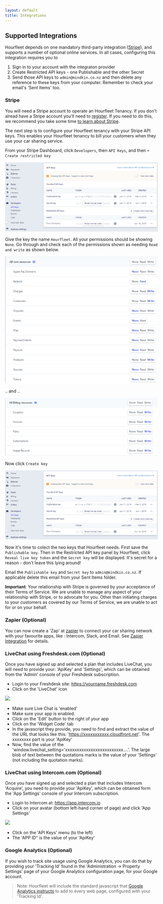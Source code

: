```yaml
---
layout: default
title: Integrations
---
```

## Supported Integrations
Hourfleet depends on one mandatory third-party integration ([Stripe](http://stripe.com)), and supports a number of optional online services. In all cases, configuring this integration requires you to 
1. Sign in to your account with the integraton provider
1. Create Restricted API keys - one Publishable and the other Secret  
1. Send those API keys to `admin@mindkin.co.nz` and then delete any reference to these keys from your computer. Remember to check your email's 'Sent Items' too.

### Stripe
You will need a Stripe account to operate an Hourfleet Tenancy. If you don't alread have a Stripe account you'll need to [register](https://dashboard.stripe.com/register). If you need to do this, we recommend you take some time [to learn about Stripe](https://stripe.com/customers). 

The next step is to configure your Hourfleet tenancy with your Stripe API keys. This enables your Hourfleet tenancy to bill your customers when they use your car sharing service.

From your Stripe Dashboard, click `Developers`, then `API Keys`, and then `+ Create restricted key`

![](images/RestrictedKey2.png)  

Give the key the name `Hourfleet`. All your permissions should be showing `None`. Go through and check each  of the permissions shown as needing `Read and write` as shown below.

![](images/RestrictedKeyA.PNG) 

.. and ..  

![](images/RestrictedKeyB.PNG) 


Now click `Create key`

![](images/RestrictedKey2.png)  

Now it's time to colect the two keys that Hourfleet needs. First save the `Publishable key`. Then in the Restricted API key panel by Hourfleet, click `Reveal live key token` and the `Secret key` will be displayed. It's secret for a reason - don't leave this lying around!

Email the `Publishable key` and `Secret key` to `admin@mindkin.co.nz`. If applicable delete this email from your Sent Items folder.

**Important**: Your relationship with Stripe is governed by your acceptance of their Terms of Service. We are unable to manage any aspect of your relationship with Stripe, or to advocate for you. Other than initiating charges to your customers as covered by our Terms of Service, we are unable to act for or on your behalf.


### Zapier (Optional)

You can now create a 'Zap' at [zapier](http://www.zapier.com) to connect your car sharing network with your favourite apps, like : Intercom, Slack, and Email. See [Zapier Integration](zapier.html) for details.

### LiveChat using Freshdesk.com (Optional)

Once you have signed up and selected a plan that includes LiveChat, you will need to provide your: 'ApiKey' and 'Settings', which can be obtained from the 'Admin' console of your Freshdesk subscription.

* Login to your Freshdesk site: https://yourname.freshdesk.com
* Click on the 'LiveChat' icon

![](images/FreshDesk-Console-LiveChat.png)

* Make sure Live Chat is 'enabled'
* Make sure your app is enabled.
* Click on the 'Edit' button to the right of your app
* Click on the 'Widget Code' tab
* In the javascript they provide, you need to find and extract the value of the URL that looks like this: 'https://xxxxxxxxxxx.cloudfront.net'. The xxxxxxxx part is your 'ApiKey'
* Now, find the value of the 'window.livechat_setting='xxxxxxxxxxxxxxxxxxxxxxxxx....'. The large blob of text between the quotations marks is the value of your 'Settings' (not including the quotation marks).

### LiveChat using Intercom.com (Optional)

Once you have signed up and selected a plan that includes Intercom 'Acquire', you need to provide your 'ApiKey', which can be obtained form the 'App Settings' console of your Intercom subscription.

* Login to Intercom at: https://app.intercom.io
* Click on your avatar (bottom left-hand corner of page) and click 'App Settings'

![](images/Intercom-Console-AppSettings.png)

* Click on the 'API Keys' menu (to the left)
* The 'APP ID" is the value of your 'ApiKey'

### Google Analytics (Optional)

If you wish to track site usage using Google Analytics, you can do that by providing your 'Tracking Id' found in the 'Administration -> Property Settings' page of your Google Analytics configuration page, for your Google account.

> Note: Hourfleet will include the standard javascript that [Google Analytics instructs](https://developers.google.com/analytics/devguides/collection/analyticsjs/) to add to every web page, configured with your 'Tracking Id'.


